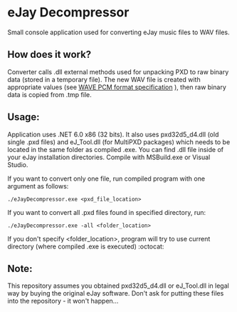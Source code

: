 


# eJay Decompressor
Small console application used for converting eJay music files to WAV files.
## How does it work?
Converter calls .dll external methods used for unpacking PXD to raw binary data (stored in a temporary file). The new WAV file is created with appropriate values (see  [WAVE PCM format specification](http://soundfile.sapp.org/doc/WaveFormat) ), then raw binary data is copied from .tmp file.
## Usage:
Application uses .NET 6.0 x86 (32 bits). It also uses pxd32d5_d4.dll (old single .pxd files) and eJ_Tool.dll (for MultiPXD packages) which needs to be located in the same folder as compiled .exe. You can find .dll file inside of your eJay installation directories.
Compile with MSBuild.exe or Visual Studio.

If you want to convert only one file, run compiled program with one argument as follows:
```
./eJayDecompressor.exe <pxd_file_location>
```

If you want to convert all .pxd files found in specified directory, run:
```
./eJayDecompressor.exe -all <folder_location>
```
If you don't specify <folder_location>, program will try to use current directory (where compiled .exe is executed) :octocat:
## Note:
This repository assumes you obtained pxd32d5_d4.dll or eJ_Tool.dll in legal way by buying the original eJay software. Don't ask for putting these files into the repository - it won't happen...
